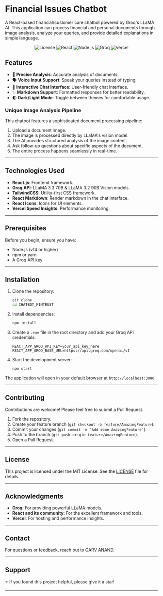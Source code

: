 # Financial Issues Chatbot

A React-based financial/customer care chatbot powered by Groq's LLaMA AI. This application can process financial and personal documents through image analysis, analyze your queries, and provide detailed explanations in simple language.

<div align="center">
  <img src="https://img.shields.io/badge/License-MIT-blue.svg" alt="License">
  <img src="https://img.shields.io/badge/React-18.x-blue" alt="React">
  <img src="https://img.shields.io/badge/Node.js-14.x-green" alt="Node.js">
  <img src="https://img.shields.io/badge/Groq-LLaMA-orange" alt="Groq">
  <img src="https://img.shields.io/badge/Vercel-Deployed-brightgreen" alt="Vercel">
</div>



## Features

- 🎯 **Precise Analysis**: Accurate analysis of documents.
- 🗣️ **Voice Input Support**: Speak your queries instead of typing.
- 💬 **Interactive Chat Interface**: User-friendly chat interface.
- ✨ **Markdown Support**: Formatted responses for better readability.
- 🌓 **Dark/Light Mode**: Toggle between themes for comfortable usage.

### Unique Image Analysis Pipeline

This chatbot features a sophisticated document processing pipeline:

1. Upload a document image.
2. The image is processed directly by LLaMA's vision model.
3. The AI provides structured analysis of the image content.
4. Ask follow-up questions about specific aspects of the document.
5. The entire process happens seamlessly in real-time.

---

## Technologies Used

- **React.js**: Frontend framework.
- **Groq API**: LLaMA 3.3 70B & LLaMA 3.2 90B Vision models.
- **TailwindCSS**: Utility-first CSS framework.
- **React Markdown**: Render markdown in the chat interface.
- **React Icons**: Icons for UI elements.
- **Vercel Speed Insights**: Performance monitoring.

---

## Prerequisites

Before you begin, ensure you have:

- Node.js (v14 or higher)
- npm or yarn
- A Groq API key

---

## Installation

1. Clone the repository:
   ```bash
   git clone 
   cd CHATBOT_FINTRUST
   ```

2. Install dependencies:
   ```bash
   npm install
   ```

3. Create a `.env` file in the root directory and add your Groq API credentials:
   ```env
   REACT_APP_GROQ_API_KEY=your_api_key_here
   REACT_APP_GROQ_BASE_URL=https://api.groq.com/openai/v1
   ```

4. Start the development server:
   ```bash
   npm start
   ```

The application will open in your default browser at `http://localhost:3000`.

---


## Contributing

Contributions are welcome! Please feel free to submit a Pull Request.

1. Fork the repository.
2. Create your feature branch (`git checkout -b feature/AmazingFeature`).
3. Commit your changes (`git commit -m 'Add some AmazingFeature'`).
4. Push to the branch (`git push origin feature/AmazingFeature`).
5. Open a Pull Request.

---

## License

This project is licensed under the MIT License. See the [LICENSE](https://github.com/Garvanand/CHATBOT_FINTRUST/blob/main/LICENSE.txt) file for details.

---

## Acknowledgments

- **Groq**: For providing powerful LLaMA models.
- **React and its community**: For the excellent framework and tools.
- **Vercel**: For hosting and performance insights.

---

## Contact

For questions or feedback, reach out to [GARV ANAND](https://github.com/Garvanand).


---

## Support

⭐️ If you found this project helpful, please give it a star!

---



